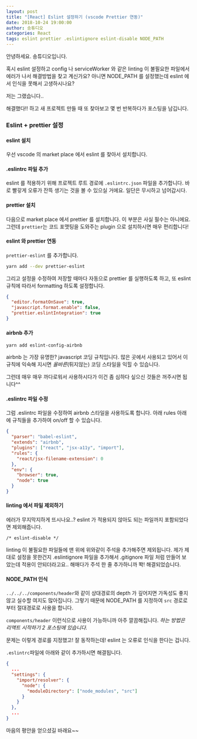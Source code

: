 ```yaml
---
layout: post
title: "[React] Eslint 설정하기 (vscode Prettier 연동)"
date: 2018-10-24 19:00:00
author: 송튜디오
categories: React
tags: eslint prettier .eslintignore eslint-disable NODE_PATH
---
```


안녕하세요. 송튜디오입니다.

혹시 eslint 설정하고 config 나 serviceWorker 와 같은 linting 이 불필요한 파일에서 에러가 나서 해결방법을 찾고 계신가요?
아니면 NODE_PATH 를 설정했는데 eslint 에서 인식을 못해서 고생하시나요?

저는 그랬습니다..

해결했다!! 하고 새 프로젝트 만들 때 또 찾아보고 몇 번 반복하다가 포스팅을 남깁니다.

### Eslint + prettier 설정

#### eslint 설치

우선 vscode 의 market place 에서 eslint 를 찾아서 설치합니다.

#### .eslintrc 파일 추가

eslint 를 적용하기 위해 프로젝트 루트 경로에 `.eslintrc.json` 파일을 추가합니다.
바로 빨갛게 오류가 잔뜩 생기는 것을 볼 수 있으실 거에요. 일단은 무시하고 넘어갑시다.

#### prettier 설치

다음으로 market place 에서 prettier 를 설치합니다.
이 부분은 사실 필수는 아니에요. 그런데 `prettier`는 코드 포맷팅을 도와주는 plugin 으로 설치하시면 매우 편리합니다!

#### eslint 와 prettier 연동

`prettier-eslint` 를 추가합니다.

```bash
yarn add --dev prettier-eslint
```

그리고 설정을 수정하여 저장할 때마다 자동으로 prettier 를 실행하도록 하고, 또 eslint 규칙에 따라서 formatting 하도록 설정합니다.

```json
{
  "editor.formatOnSave": true,
  "javascript.format.enable": false,
  "prettier.eslintIntegration": true
}
```

#### airbnb 추가

```
yarn add eslint-config-airbnb
```

airbnb 는 가장 유명한? javascript 코딩 규칙입니다. 많은 곳에서 사용되고 있어서 이 규칙에 익숙해 지시면 _올바른_(튀지않는) 코딩 스타일을 익힐 수 있습니다.

그런데 매우 매우 까다로워서 사용하시다가 이건 좀 심하다 싶으신 것들은 꺼주시면 됩니다^^

#### .eslintrc 파일 수정

그럼 .eslintrc 파일을 수정하여 airbnb 스타일을 사용하도록 합니다.
아래 rules 아래에 규칙들을 추가하여 on/off 할 수 있습니다.

```json
{
  "parser": "babel-eslint",
  "extends": "airbnb",
  "plugins": ["react", "jsx-a11y", "import"],
  "rules": {
    "react/jsx-filename-extension": 0
  },
  "env": {
    "browser": true,
    "node": true
  }
}
```

#### linting 에서 파일 제외하기

에러가 무지막지하게 뜨시나요..?
eslint 가 적용되지 않아도 되는 파일까지 포함되었다면 제외해줍니다.

```
/* eslint-disable */
```

linting 이 불필요한 파일들에 맨 위에 위와같이 주석을 추가해주면 제외됩니다.
제가 제대로 설정을 못한건지 .eslintignore 파일을 추가해서 .gitignore 파일 처럼 만들어 보았는데 적용이 안되더라고요..
해매다가 주석 한 줄 추가하니까 똭! 해결되었습니다.

#### NODE_PATH 인식

`../../../components/header`와 같이 상대경로의 depth 가 깊어지면 가독성도 좋지 않고 실수할 여지도 많아집니다. 그렇기 때문에 NODE_PATH 를 지정하여 `src` 경로로부터 절대경로로 사용을 합니다.

`components/header` 이런식으로 사용이 가능하니까 아주 깔끔해집니다.
_하는 방법은 리액트 시작하기 2 포스팅에 있습니다._

문제는 이렇게 경로를 지정했고! 잘 동작하는데! eslint 는 오류로 인식을 한다는 겁니다.

`.eslintrc`파일에 아래와 같이 추가하시면 해결됩니다.

```json
{
  ...
  "settings": {
    "import/resolver": {
      "node": {
        "moduleDirectory": ["node_modules", "src"]
      }
    }
  },
  ...
}
```

마음의 평안을 얻으셨길 바래요~~
